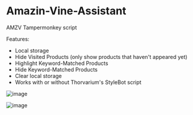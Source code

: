 # Amazin-Vine-Assistant
AMZV Tampermonkey script

Features:
 * Local storage
 * Hide Visited Products (only show products that haven't appeared yet)
 * Highlight Keyword-Matched Products
 * Hide Keyword-Matched Products
 * Clear local storage
 * Works with or without Thorvarium's StyleBot script

![image](https://github.com/qwickset/Amazin-Vine-Assistant/assets/30697892/0a88b8b9-eb75-484b-af2e-48f6a7199c52)

![image](https://github.com/qwickset/Amazin-Vine-Assistant/assets/30697892/1b389471-38fa-4415-94c5-a43e5e403b5f)
